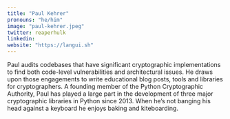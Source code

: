 ```yaml
---
title: "Paul Kehrer"
pronouns: "he/him"
image: "paul-kehrer.jpeg"
twitter: reaperhulk
linkedin:
website: "https://langui.sh"
---
```


Paul audits codebases that have significant cryptographic implementations to find both code-level vulnerabilities and architectural issues. He draws upon those engagements to write educational blog posts, tools and libraries for cryptographers. A founding member of the Python Cryptographic Authority, Paul has played a large part in the development of three major cryptographic libraries in Python since 2013. When he’s not banging his head against a keyboard he enjoys baking and kiteboarding.